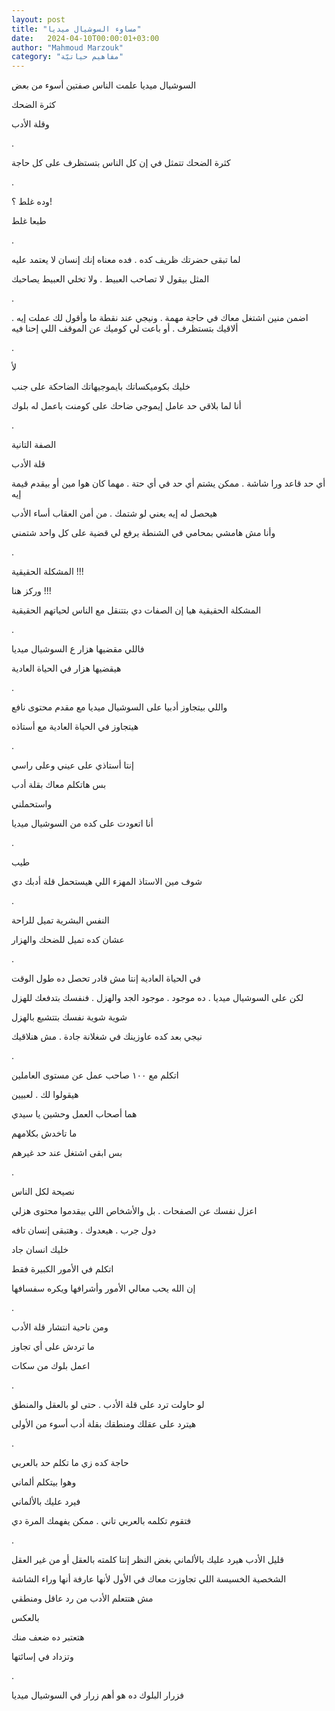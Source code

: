 ```yaml
---
layout: post
title: "مساوء السوشيال ميديا"
date:   2024-04-10T00:00:01+03:00
author: "Mahmoud Marzouk"
category: "مفاهيم حياتيّة"
---
```



السوشيال ميديا علمت الناس صفتين أسوء من بعض

كثرة الضحك

وقلة الأدب

.

كثرة الضحك تتمثل في إن كل الناس بتستظرف على كل
حاجة

.

وده غلط ؟!

طبعا غلط

.

لما تبقى حضرتك ظريف كده . فده معناه إنك إنسان لا يعتمد
عليه

المثل بيقول لا تصاحب العبيط . ولا تخلي العبيط
يصاحبك

.

اضمن منين اشتغل معاك في حاجة مهمة . ونيجي عند نقطة ما
وأقول لك عملت إيه . ألاقيك بتستظرف . أو باعت لي كوميك عن الموقف اللي
إحنا فيه

.

لأ

خليك بكوميكساتك بايموجيهاتك الضاحكة على جنب

أنا لما بلاقي حد عامل إيموجي ضاحك على كومنت باعمل له
بلوك

.

الصفة التانية

قلة الأدب

أي حد قاعد ورا شاشة . ممكن يشتم أي حد في أي حتة . مهما
كان هوا مين أو بيقدم قيمة إيه

هيحصل له إيه يعني لو شتمك . من أمن العقاب أساء
الأدب

وأنا مش هامشي بمحامي في الشنطة يرفع لي قضية على كل واحد
شتمني

.

المشكلة الحقيقية !!!

وركز هنا !!!

المشكلة الحقيقية هيا إن الصفات دي بتتنقل مع الناس
لحياتهم الحقيقية

.

فاللي مقضيها هزار ع السوشيال ميديا

هيقضيها هزار في الحياة العادية

.

واللي بيتجاوز أدبيا على السوشيال ميديا مع مقدم محتوى
نافع

هيتجاوز في الحياة العادية مع أستاذه

.

إنتا أستاذي على عيني وعلى راسي

بس هاتكلم معاك بقلة أدب

واستحملني

أنا اتعودت على كده من السوشيال ميديا

.

طيب

شوف مين الاستاذ المهزء اللي هيستحمل قلة أدبك دي

.

النفس البشرية تميل للراحة

عشان كده تميل للضحك والهزار

.

في الحياة العادية إنتا مش قادر تحصل ده طول الوقت

لكن على السوشيال ميديا . ده موجود . موجود الجد والهزل .
فنفسك بتدفعك للهزل

شوية شوية نفسك بتتشبع بالهزل

نيجي بعد كده عاوزينك في شغلانة جادة . مش هنلاقيك

.

اتكلم مع ١٠٠ صاحب عمل عن مستوى العاملين

هيقولوا لك . لعبيين

هما أصحاب العمل وحشين يا سيدي

ما تاخدش بكلامهم

بس ابقى اشتغل عند حد غيرهم

.

نصيحة لكل الناس

اعزل نفسك عن الصفحات . بل والأشخاص اللي بيقدموا محتوى
هزلي

دول جرب . هيعدوك . وهتبقى إنسان تافه

خليك انسان جاد

اتكلم في الأمور الكبيرة فقط

إن الله يحب معالي الأمور وأشرافها ويكره سفسافها

.

ومن ناحية انتشار قلة الأدب

ما تردش على أي تجاوز

اعمل بلوك من سكات

.

لو حاولت ترد على قلة الأدب . حتى لو بالعقل
والمنطق

هيترد على عقلك ومنطقك بقلة أدب أسوء من الأولى

.

حاجة كده زي ما تكلم حد بالعربي

وهوا بيتكلم ألماني

فيرد عليك بالألماني

فتقوم تكلمه بالعربي تاني . ممكن يفهمك المرة دي

.

قليل الأدب هيرد عليك بالألماني بغض النظر إنتا كلمته
بالعقل أو من غير العقل

الشخصية الخسيسة اللي تجاوزت معاك في الأول لأنها عارفة
أنها وراء الشاشة

مش هتتعلم الأدب من رد عاقل ومنطقي

بالعكس

هتعتبر ده ضعف منك

وتزداد في إسائتها

.

فزرار البلوك ده هو أهم زرار في السوشيال ميديا
